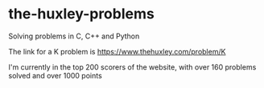 # the-huxley-problems
Solving problems in C, C++ and Python

The link for a K problem is https://www.thehuxley.com/problem/K

I'm currently in the top 200 scorers of the website, with over 160 problems solved and over 1000 points
